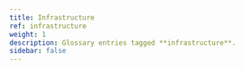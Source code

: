 ```yaml
---
title: Infrastructure
ref: infrastructure
weight: 1
description: Glossary entries tagged **infrastructure**.
sidebar: false
---
```


